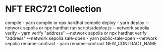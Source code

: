 # NFT ERC721 Collection

compile - yarn compile or npx hardhat compile
deploy - yarn deploy --network sepolia or npx hardhat run scripts/deploy.js --network sepolia
verify - yarn verify "address" --network sepolia or npx hardhat verify "address" --network sepolia
sale-open - yarn public-sale-open --network sepolia
rename-contract - yarn rename-contract NEW_CONTRACT_NAME
